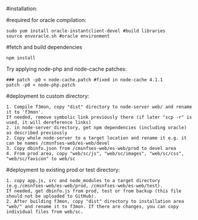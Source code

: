 #installation:

#required for oracle compilation:
```
sudo yum install oracle-instantclient-devel #build libraries
source envoracle.sh #oracle environment
```

#fetch and build dependencies
```
npm install
```
Try applying node-php and node-cache patches:
```
### patch -p0 < node-cache.patch #fixed in node-cache 4.1.1
patch -p0 < node-php.patch
```

#deployment to custom directory:
```
1. Compile f3mon, copy "dist" directory to node-server web/ and rename it to 'f3mon'.
If needed, remove symbolic link previously there (if later "scp -r" is used, it will dereference links)
2. in node-server directory, get npm dependencies (including oracle) as described previously
2. Copy whole node-server to a target location and rename it e.g. it can be names /cmsnfses-web/es-web/devel
3. Copy dbinfo.json from /cmsnfses-web/es-web/prod to devel area
4. From prod area, copy "web/sc/js", "web/sc/images", "web/sc/css", "web/sc/favicon" to web/sc
```

#deployment to existing prod or test directory:
```
1. copy app.js, src and node_modules to a target directory (e.g./cmsnfses-web/es-web/prod, /cmsnfses-web/es-web/test).
If needed, get dbinfo.js from prod, test or from backup (this file should not be uploaded to GitHub).
2. After building f3mon, copy "dist" directory to installation area "web/" and rename it to f3mon. If there are changes, you can copy individual files from web/sc.
```

